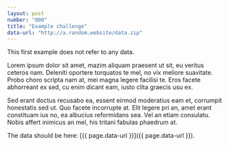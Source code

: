 ```yaml
---
layout: post
number: "000"
title: "Example challenge"
data-url: "http://a.random.website/data.zip"
---
```

This first example does not refer to any data.

Lorem ipsum dolor sit amet, mazim aliquam praesent ut sit, eu veritus ceteros
nam. Deleniti oportere torquatos te mel, no vix meliore suavitate. Probo choro
scripta nam at, mei magna legere facilisi te. Eros facete abhorreant ex sed, cu
enim dicant eam, iusto clita graecis usu ex.

Sed erant doctus recusabo ea, essent eirmod moderatius eam et, corrumpit
honestatis sed ut. Quo facete incorrupte at. Elit legere pri an, amet erant
constituam ius no, ea albucius reformidans sea. Vel an etiam consulatu. Nobis
affert inimicus an mel, his tritani fabulas phaedrum at.

The data should be here: [{{ page.data-url }}]({{ page.data-url }}).












